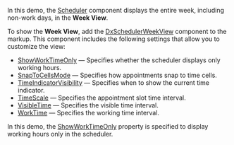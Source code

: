 In this demo, the [Scheduler](https://docs.devexpress.com/Blazor/DevExpress.Blazor.DxScheduler) component displays the entire week, including non-work days, in the **Week View**.

To show the **Week View**, add the [DxSchedulerWeekView](https://docs.devexpress.com/Blazor/DevExpress.Blazor.DxSchedulerWeekView) component to the markup. This component includes the following settings that allow you to customize the view:


* [ShowWorkTimeOnly](https://docs.devexpress.com/Blazor/DevExpress.Blazor.Base.DxSchedulerDayViewBase.ShowWorkTimeOnly) — Specifies whether the scheduler displays only working hours.
* [SnapToCellsMode](https://docs.devexpress.com/Blazor/DevExpress.Blazor.Base.DxSchedulerDayViewBase.SnapToCellsMode) — Specifies how appointments snap to time cells.
* [TimeIndicatorVisibility](https://docs.devexpress.com/Blazor/DevExpress.Blazor.Base.DxSchedulerDayViewBase.TimeIndicatorVisibility) — Specifies when to show the current time indicator.
* [TimeScale](https://docs.devexpress.com/Blazor/DevExpress.Blazor.Base.DxSchedulerDayViewBase.TimeScale) — Specifies the appointment slot time interval.
* [VisibleTime](https://docs.devexpress.com/Blazor/DevExpress.Blazor.Base.DxSchedulerDayViewBase.VisibleTime) — Specifies the visible time interval.
* [WorkTime](https://docs.devexpress.com/Blazor/DevExpress.Blazor.Base.DxSchedulerDayViewBase.WorkTime) — Specifies the working time interval.


In this demo, the [ShowWorkTimeOnly](https://docs.devexpress.com/Blazor/DevExpress.Blazor.Base.DxSchedulerDayViewBase.ShowWorkTimeOnly) property is specified to display working hours only in the scheduler.